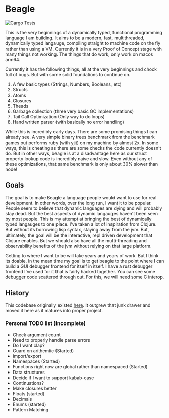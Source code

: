 # Beagle

![Cargo Tests](https://github.com/jimmyhmiller/beagle/actions/workflows/main.yml/badge.svg)

This is the very beginnings of a dynamically typed, functional programming language I am building. It aims to be a modern, fast, multithreaded, dynamically typed langauge, compiling straight to machine code on the fly rather than using a VM. Currently it is in a very Proof of Concept stage with many things not working. The things that do work, only work on macos arm64.

Currently it has the following things, all at the very beginnings and chock full of bugs. But with some solid foundations to continue on.

1. A few basic types (Strings, Numbers, Booleans, etc)
2. Structs
3. Atoms
4. Closures
5. Theads
6. Garbage collection (three very basic GC implementations)
7. Tail Call Optimization (Only way to do loops)
8. Hand written parser (with basically no error handling)

While this is incredibly early days. There are some promising things I can already see. A very simple binary trees benchmark from the benchmark games out performs ruby (with yjit) on my machine by almost 2x. In some ways, this is cheating as there are some checks the code currently doesn't do. But in other ways, beagle is at a disadvantage here as our struct property lookup code is incredibly naive and slow. Even without any of these optimizations, that same benchmark is only about 30% slower than node!

## Goals

The goal is to make Beagle a language people would want to use for real development. In other words, over the long run, I want it to be popular. People seem to believe that dynamic languages are dying and will probably stay dead. But the best aspects of dynamic langauges haven't been seen by most people. This is my attempt at bringing the best of dynamically typed langauges to one place. I've taken a lot of inspiration from Clojure. But without its borrowing lisp syntax, staying away from the jvm. But, ultimately, the goal will be the interactive, repl driven development that Clojure enables. But we should also have all the multi-threading and observability benefits of the jvm without relying on that large platform. 

Getting to where I want to be will take years and years of work. But I think its doable. In the mean time my goal is to get beagle to the point where I can build a GUI debugger frontend for itself in itself. I have a rust debugger frontend I've used for it that is fairly hacked together. You can see some debugger code scattered through out. For this, we will need some C interop.

## History

This codebase originally existed [here](https://github.com/jimmyhmiller/PlayGround/tree/master/rust/asm-arm2). It outgrew that junk drawer and moved it here as it matures into proper project.


### Personal TODO list (incomplete)

* Check argument count
* Need to properly handle parse errors
* Do I want clap?
* Guard on arithemtic (Started)
* import/export
* Namespaces (Started)
* Functions right now are global rather than namespaced (Started)
* Data structures
* Decide if I want to support kabab-case
* Continuations?
* Make closures better
* Floats (started)
* Decimals
* Enums (started)
* Pattern Matching